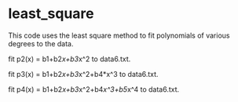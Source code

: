 # least_square

This code uses the least square method to fit polynomials of various 
degrees to the data. 

fit p2(x) = b1+b2*x+b3*x^2 to data6.txt.

fit p3(x) = b1+b2*x+b3*x^2+b4*x^3 to data6.txt. 

fit p4(x) = b1+b2*x+b3*x^2+b4*x^3+b5*x^4 to data6.txt. 
